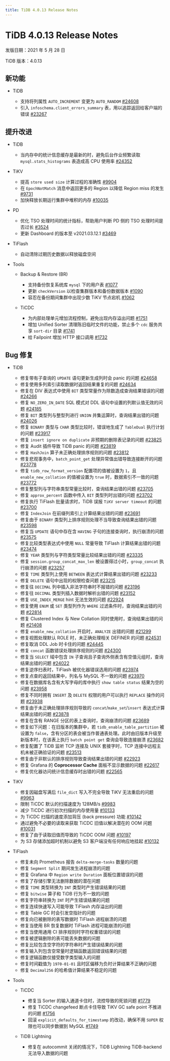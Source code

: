 ```yaml
---
title: TiDB 4.0.13 Release Notes
---
```


# TiDB 4.0.13 Release Notes

发版日期：2021 年 5 月 28 日

TiDB 版本：4.0.13

## 新功能

+ TiDB

    - 支持将列属性 `AUTO_INCREMENT` 变更为 `AUTO_RANDOM` [#24608](https://github.com/pingcap/tidb/pull/24608)
    - 引入 `infoschema.client_errors_summary` 表，用以追踪返回给客户端的错误 [#23267](https://github.com/pingcap/tidb/pull/23267)

## 提升改进

+ TiDB

    - 当内存中的统计信息缓存是最新的时，避免后台作业频繁读取 `mysql.stats_histograms` 表造成高 CPU 使用率 [#24352](https://github.com/pingcap/tidb/pull/24352)

+ TiKV

    - 提高 `store used size` 计算过程的准确性 [#9904](https://github.com/tikv/tikv/pull/9904)
    - 在 `EpochNotMatch` 消息中返回更多的 Region 以降低 Region miss 的发生 [#9731](https://github.com/tikv/tikv/pull/9731)
    - 加快释放长期运行集群中堆积的内存 [#10035](https://github.com/tikv/tikv/pull/10035)

+ PD

    - 优化 TSO 处理时间的统计指标，帮助用户判断 PD 侧的 TSO 处理时间是否过长 [#3524](https://github.com/pingcap/pd/pull/3524)
    - 更新 Dashboard 的版本至 v2021.03.12.1 [#3469](https://github.com/pingcap/pd/pull/3469)

+ TiFlash

    - 自动清除过期历史数据以释放磁盘空间

+ Tools

    + Backup & Restore (BR)

        - 支持备份恢复系统库 `mysql` 下的用户表 [#1077](https://github.com/pingcap/br/pull/1077)
        - 更新 `checkVersion` 以检查集群版本和备份数据版本 [#1090](https://github.com/pingcap/br/pull/1090)
        - 容忍在备份期间集群中出现少数 TiKV 节点宕机 [#1062](https://github.com/pingcap/br/pull/1062)

    + TiCDC

        - 为内部处理单元增加流程控制，避免出现内存溢出问题 [#1751](https://github.com/pingcap/ticdc/pull/1751)
        - 增加 Unified Sorter 清理陈旧临时文件的功能，禁止多个 `cdc` 服务共享 `sort-dir` 目录 [#1741](https://github.com/pingcap/ticdc/pull/1741)
        - 给 Failpoint 增加 HTTP 接口调用 [#1732](https://github.com/pingcap/ticdc/pull/1732)

## Bug 修复

+ TiDB

    - 修复带有子查询的 `UPDATE` 语句更新生成列时会 panic 的问题 [#24658](https://github.com/pingcap/tidb/pull/24658)
    - 修复使用多列索引读取数据时返回结果重复的问题 [#24634](https://github.com/pingcap/tidb/pull/24634)
    - 修复在 DIV 表达式中使用 `BIT` 类型常量作为除数造成查询结果错误的问题 [#24266](https://github.com/pingcap/tidb/pull/24266)
    - 修复 `NO_ZERO_IN_DATE` SQL 模式对 DDL 语句中设置的列默认值无效的问题 [#24185](https://github.com/pingcap/tidb/pull/24185)
    - 修复 `BIT` 类型列与整型列进行 `UNION` 并集运算时，查询结果出错的问题 [#24026](https://github.com/pingcap/tidb/pull/24026)
    - 修复 `BINARY` 类型与 `CHAR` 类型比较时，错误地生成了 `TableDual` 执行计划的问题 [#23917](https://github.com/pingcap/tidb/pull/23917)
    - 修复 `insert ignore on duplicate` 非预期的删除表记录的问题 [#23825](https://github.com/pingcap/tidb/pull/23825)
    - 修复 Audit 插件导致 TiDB panic 的问题 [#23819](https://github.com/pingcap/tidb/pull/23819)
    - 修复 `HashJoin` 算子未正确处理排序规则的问题 [#23812](https://github.com/pingcap/tidb/pull/23812)
    - 修复悲观事务中，`batch_point_get` 处理异常值出错导致连接断开的问题 [#23778](https://github.com/pingcap/tidb/pull/23778)
    - 修复 `tidb_row_format_version` 配置项的值被设置为 `1`，且 `enable_new_collation` 的值被设置为 `true` 时，数据索引不一致的问题 [#23772](https://github.com/pingcap/tidb/pull/23772)
    - 修复整型列与字符串类型常量比较时，查询结果出错的问题 [#23705](https://github.com/pingcap/tidb/pull/23705)
    - 修复 `approx_percent` 函数中传入 `BIT` 类型列时出错的问题 [#23702](https://github.com/pingcap/tidb/pull/23702)
    - 修复执行 TiFlash 批量请求时，TiDB 误报 `TiKV server timeout` 的问题 [#23700](https://github.com/pingcap/tidb/pull/23700)
    - 修复 `IndexJoin` 在前缀列索引上计算结果出错的问题 [#23691](https://github.com/pingcap/tidb/pull/23691)
    - 修复由于 `BINARY` 类型列上排序规则处理不当导致查询结果出错的问题 [#23598](https://github.com/pingcap/tidb/pull/23598)
    - 修复当 `UPDATE` 语句中存在含 `HAVING` 子句的连接查询时，执行崩溃的问题 [#23575](https://github.com/pingcap/tidb/pull/23575)
    - 修复比较类型表达式中使用 `NULL` 常量导致 TiFlash 计算结果出错的问题 [#23474](https://github.com/pingcap/tidb/pull/23474)
    - 修复 `YEAR` 类型列与字符类型常量比较结果出错的问题 [#23335](https://github.com/pingcap/tidb/pull/23335)
    - 修复 `session.group_concat_max_len` 被设置得过小时，`group_concat` 执行崩溃的问题 [#23257](https://github.com/pingcap/tidb/pull/23257)
    - 修复 `TIME` 类型列上使用 `BETWEEN` 表达式计算结果出错的问题 [#23233](https://github.com/pingcap/tidb/pull/23233)
    - 修复 `DELETE` 语句中出现的权限检查问题 [#23215](https://github.com/pingcap/tidb/pull/23215)
    - 修复往 `DECIMAL` 列中插入非法字符串时不报错的问题 [#23196](https://github.com/pingcap/tidb/pull/23196)
    - 修复往 `DECIMAL` 类型列插入数据时解析出错的问题 [#23152](https://github.com/pingcap/tidb/pull/23152)
    - 修复 `USE_INDEX_MERGE` hint 无法生效的问题 [#22924](https://github.com/pingcap/tidb/pull/22924)
    - 修复使用 `ENUM` 或 `SET` 类型列作为 `WHERE` 过滤条件时，查询结果出错的问题 [#22814](https://github.com/pingcap/tidb/pull/22814)
    - 修复 Clustered Index 与 New Collation 同时使用时，查询结果出错的问题 [#21408](https://github.com/pingcap/tidb/pull/21408)
    - 修复 `enable_new_collation` 开启时，`ANALYZE` 出错的问题 [#21299](https://github.com/pingcap/tidb/pull/21299)
    - 修复视图处理默认 ROLE 时，未正确处理相关 DEFINER 的问题 [#24531](https://github.com/pingcap/tidb/pull/24531)
    - 修复取消 DDL Job 时卡住的问题 [#24445](https://github.com/pingcap/tidb/pull/24445)
    - 修复 `concat` 函数错误处理排序规则的问题 [#24300](https://github.com/pingcap/tidb/pull/24300)
    - 修复当 `SELECT` 域中包含 `IN` 子查询且子查询外侧表含有空值元组时，查询结果出错的问题 [#24022](https://github.com/pingcap/tidb/pull/24022)
    - 修复逆序扫表时，TiFlash 被优化器错误选用的问题 [#23974](https://github.com/pingcap/tidb/pull/23974)
    - 修复点查的返回结果中，列名与 MySQL 不一致的问题 [#23970](https://github.com/pingcap/tidb/pull/23970)
    - 修复在数据库名含有大写字母的库中执行 `show table status` 结果为空的问题 [#23958](https://github.com/pingcap/tidb/pull/23958)
    - 修复不同时拥有 `INSERT` 及 `DELETE` 权限的用户可以执行 `REPLACE` 操作的问题 [#23938](https://github.com/pingcap/tidb/pull/23938)
    - 修复由于未正确处理排序规则导致的 `concat`/`make_set`/`insert` 表达式计算结果出错的问题 [#23878](https://github.com/pingcap/tidb/pull/23878)
    - 修复在含有 RANGE 分区的表上查询时，查询崩溃的问题 [#23689](https://github.com/pingcap/tidb/pull/23689)
    - 修复如下问题：在旧版本的集群中，若 `tidb_enable_table_partition` 被设置为 `false`，含有分区的表会被当作普通表处理。此时由旧版本升级至新版本时，在该表上执行 `batch point get` 查询会导致连接崩溃 [#23682](https://github.com/pingcap/tidb/pull/23682)
    - 修复配置了 TiDB 监听 TCP 连接及 UNIX 套接字时，TCP 连接中远程主机未被正确验证的问题 [#23513](https://github.com/pingcap/tidb/pull/23513)
    - 修复由于非默认的排序规则导致查询结果出错的问题 [#22923](https://github.com/pingcap/tidb/pull/22923)
    - 修复 Grafana 的 **Coprocessor Cache** 面板不显示数据的问题 [#22617](https://github.com/pingcap/tidb/pull/22617)
    - 修复优化器访问统计信息缓存时出错的问题 [#22565](https://github.com/pingcap/tidb/pull/22565)

+ TiKV

    - 修复因磁盘写满后 `file_dict` 写入不完全导致 TiKV 无法重启的问题 [#9963](https://github.com/tikv/tikv/pull/9963)
    - 限制 TiCDC 默认的扫描速度为 128MB/s [#9983](https://github.com/tikv/tikv/pull/9983)
    - 减少 TiCDC 进行初次扫描的内存使用量 [#10133](https://github.com/tikv/tikv/pull/10133)
    - 为 TiCDC 扫描的速度添加背压 (back pressure) 功能 [#10142](https://github.com/tikv/tikv/pull/10142)
    - 通过避免不必要的读取来获取 TiCDC 旧值以解决潜在的 OOM 问题 [#10031](https://github.com/tikv/tikv/pull/10031)
    - 修复了由于读取旧值而导致的 TiCDC OOM 问题 [#10197](https://github.com/tikv/tikv/pull/10197)
    - 为 S3 存储添加超时机制以避免 S3 客户端没有任何响应地挂起 [#10132](https://github.com/tikv/tikv/pull/10132)

+ TiFlash

    - 修复未向 Prometheus 报告 `delta-merge-tasks` 数量的问题
    - 修复 `Segment Split` 期间发生进程崩溃的问题
    - 修复 Grafana 中 `Region write Duration` 面板位置错误的问题
    - 修复了存储引擎无法删除数据的潜在问题
    - 修复 `TIME` 类型转换为 `INT` 类型时产生错误结果的问题
    - 修复 `bitwise` 算子和 TiDB 行为不一致的问题
    - 修复字符串转换为 `INT` 时产生错误结果的问题
    - 修复连续快速写入可能导致 TiFlash 内存溢出的问题
    - 修复 Table GC 时会引发空指针的问题
    - 修复向已被删除的表写数据时 TiFlash 进程崩溃的问题
    - 修复当使用 BR 恢复数据时 TiFlash 进程可能崩溃的问题
    - 修复当使用通用 CI 排序规则时字符权重错误的问题
    - 修复被逻辑删除的表可能丢失数据的问题
    - 修复比较包含空字符的字符串时产生错误结果的问题
    - 修复输入列包含空常量时逻辑函数返回错误结果的问题
    - 修复逻辑函数仅接受数字类型输入的问题
    - 修复时间戳值为 `1970-01-01` 且时区偏移为负时计算结果不正确的问题
    - 修复 `Decimal256` 的哈希值计算结果不稳定的问题

+ Tools

    + TiCDC

        - 修复当 Sorter 的输入通道卡住时，流控导致的死锁问题 [#1779](https://github.com/pingcap/ticdc/pull/1779)
        - 修复 TiCDC changefeed 断点卡住导致 TiKV GC safe point 不推进的问题 [#1756](https://github.com/pingcap/ticdc/pull/1756)
        - 回滚 `explicit_defaults_for_timestamp` 的改动，确保不用 `SUPER` 权限也可以同步数据到 MySQL [#1749](https://github.com/pingcap/ticdc/pull/1749)

    + TiDB Lightning

        - 修复在 autocommit 关闭的情况下，TiDB Lightning TiDB-backend 无法导入数据的问题
